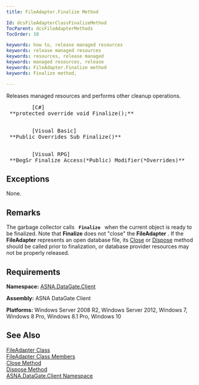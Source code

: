 ```yaml
---
title: FileAdapter.Finalize Method

Id: dcsFileAdapterClassFinalizeMethod
TocParent: dcsFileAdapterMethods
TocOrder: 10

keywords: how to, release managed resources
keywords: release managed resources
keywords: resources, release managed
keywords: managed resources, release
keywords: FileAdapter.Finalize method
keywords: Finalize method,

---
```


Releases managed resources and performs other cleanup operations.
<pre class="prettyprint">        <span class="lang">[C#]</span>
 **protected override void Finalize();** 
      </pre>
<pre class="prettyprint">        <span class="lang">[Visual Basic] </span>
 **Public Overrides Sub Finalize()** 
      </pre>
<pre class="prettyprint">
        <span class="lang">[Visual RPG]</span>
 **BegSr Finalize Access(*Public) Modifier(*Overrides)**    </pre>

## Exceptions

None. 
## Remarks

The garbage collector calls <code> **Finalize** </code> when the current object is ready to be finalized. Note that **Finalize** does not "close" the **FileAdapter** . If the <span> **FileAdapter** </span> represents an open database file, its [Close](file-adapter-class-close-method.html) or [Dispose](file-adapter-class-dispose-method.html) method should be called prior to finalization, or database provider resources may not be properly released.
## Requirements

**Namespace:** [ASNA.DataGate.Client](datagate-client-namespace.html) 

**Assembly:** ASNA DataGate Client

**Platforms:** Windows Server 2008 R2, Windows Server 2012, Windows 7, Windows 8 Pro, Windows 8.1 Pro, Windows 10
## See Also

[FileAdapter Class](file-adapter-class.html) <br /> [ FileAdapter Class Members](file-adapter-members.html) <br /> [Close Method](file-adapter-class-close-method.html) <span><br /> [Dispose Method](file-adapter-class-dispose-method.html) <br /> </span> <span>[ASNA.DataGate.Client Namespace](datagate-client-namespace.html)</span>

